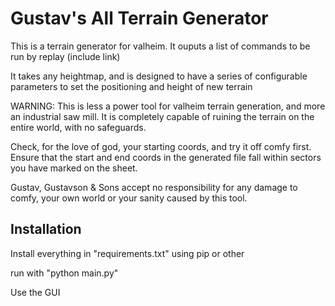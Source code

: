 # Gustav's All Terrain Generator
This is a terrain generator for valheim. It ouputs a list of commands to be run by replay (include link)

It takes any heightmap, and is designed to have a series of configurable parameters to set the positioning and height of new terrain

WARNING: This is less a power tool for valheim terrain generation, and more an industrial saw mill. It is completely capable of ruining the terrain on the entire world, with no safeguards. 

Check, for the love of god, your starting coords, and try it off comfy first. Ensure that the start and end coords in the generated file fall within sectors you have marked on the sheet.

Gustav, Gustavson & Sons accept no responsibility for any damage to comfy, your own world or your sanity caused by this tool.

## Installation
Install everything in "requirements.txt" using pip or other

run with "python main.py"

Use the GUI